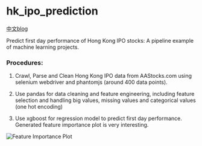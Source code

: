 # hk_ipo_prediction

[中文blog](http://crownpku.github.io/2017/07/22/港股新股首日升幅预测-一个简单的机器学习项目.html)

Predict first day performance of Hong Kong IPO stocks: A pipeline example of machine learning projects.


### Procedures:

1. Crawl, Parse and Clean Hong Kong IPO data from AAStocks.com using selenium webdriver and phantomjs (around 400 data points).

2. Use pandas for data cleaning and feature engineering, including feature selection and handling big values, missing values and categorical values (one hot encoding)

3. Use xgboost for regression model to predict first day performance. Generated feature importance plot is very interesting.

![Feature Importance Plot](https://raw.githubusercontent.com/crownpku/hk_ipo_prediction/master/img/feature_importance.png)